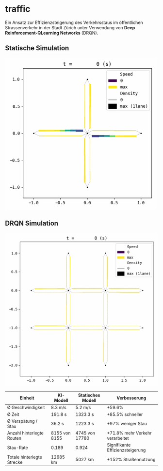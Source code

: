 # traffic

Ein Ansatz zur Effizienzsteigerung des Verkehrsstaus im öffentlichen Strassenverkehr in der Stadt Zürich unter Verwendung von **Deep Reinforcement-QLearning Networks** (DRQN).


## Statische Simulation

![gif](https://raw.githubusercontent.com/timosarkar/traffic/refs/heads/master/out-static/anim_network1.gif)


## DRQN Simulation

![gif](https://raw.githubusercontent.com/timosarkar/traffic/refs/heads/master/out-drl/anim_network1.gif)


| **Einheit**                     | **KI-Modell**     | **Statisches Modell**        | **Verbesserung**                        |
|--------------------------------|-------------------|-------------------------------|------------------------------------------|
| Ø Geschwindigkeit              | 8.3 m/s           | 5.2 m/s                       | +59.6%                                   |
| Ø Zeit                         | 191.8 s           | 1323.3 s                      | +85.5% schneller                         |
| Ø Verspätung / Stau            | 36.2 s            | 1223.3 s                      | +97% weniger Stau                        |
| Anzahl hinterlegte Routen      | 8155 von 8155     | 4745 von 17780                | +71.8% mehr Verkehr verarbeitet          |
| Stau-Rate                      | 0.189             | 0.924                         | Signifikante Effizienzsteigerung         |
| Totale hinterlegte Strecke     | 12685 km          | 5027 km                       | +152% Straßennutzung                     |
